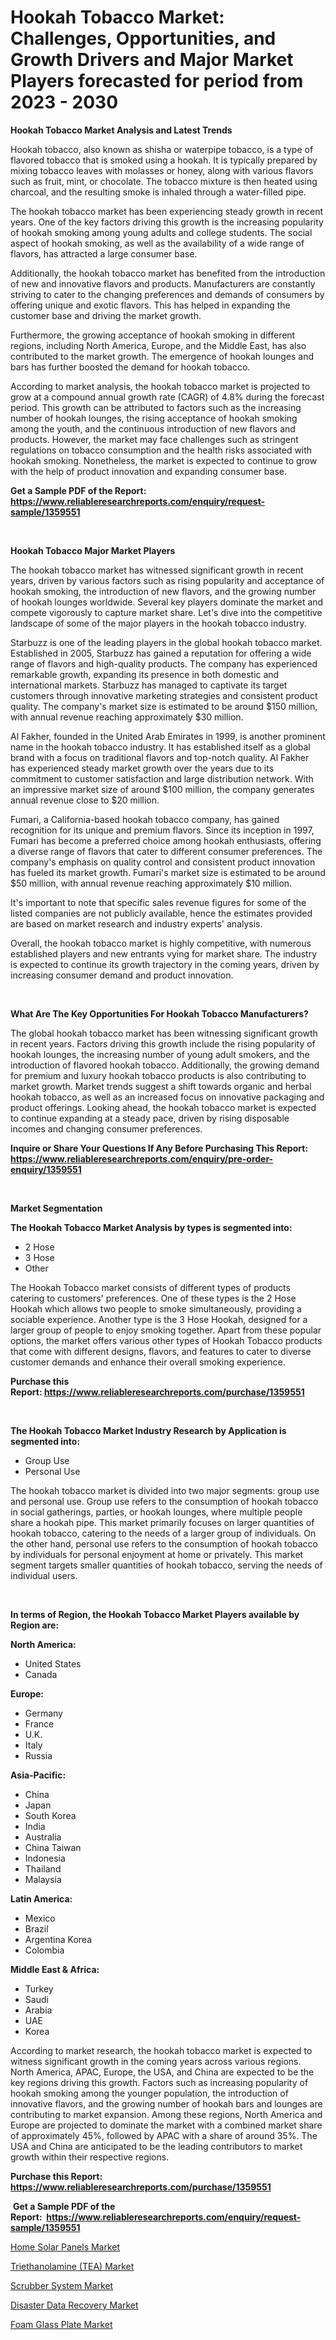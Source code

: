 <p><h1>Hookah Tobacco Market: Challenges, Opportunities, and Growth Drivers and Major Market Players forecasted for period from 2023 - 2030</h1></p><p><strong>Hookah Tobacco Market Analysis and Latest Trends</strong></p>
<p><p>Hookah tobacco, also known as shisha or waterpipe tobacco, is a type of flavored tobacco that is smoked using a hookah. It is typically prepared by mixing tobacco leaves with molasses or honey, along with various flavors such as fruit, mint, or chocolate. The tobacco mixture is then heated using charcoal, and the resulting smoke is inhaled through a water-filled pipe.</p><p>The hookah tobacco market has been experiencing steady growth in recent years. One of the key factors driving this growth is the increasing popularity of hookah smoking among young adults and college students. The social aspect of hookah smoking, as well as the availability of a wide range of flavors, has attracted a large consumer base.</p><p>Additionally, the hookah tobacco market has benefited from the introduction of new and innovative flavors and products. Manufacturers are constantly striving to cater to the changing preferences and demands of consumers by offering unique and exotic flavors. This has helped in expanding the customer base and driving the market growth.</p><p>Furthermore, the growing acceptance of hookah smoking in different regions, including North America, Europe, and the Middle East, has also contributed to the market growth. The emergence of hookah lounges and bars has further boosted the demand for hookah tobacco.</p><p>According to market analysis, the hookah tobacco market is projected to grow at a compound annual growth rate (CAGR) of 4.8% during the forecast period. This growth can be attributed to factors such as the increasing number of hookah lounges, the rising acceptance of hookah smoking among the youth, and the continuous introduction of new flavors and products. However, the market may face challenges such as stringent regulations on tobacco consumption and the health risks associated with hookah smoking. Nonetheless, the market is expected to continue to grow with the help of product innovation and expanding consumer base.</p></p>
<p><strong>Get a Sample PDF of the Report:&nbsp; <a href="https://www.reliableresearchreports.com/enquiry/request-sample/1359551">https://www.reliableresearchreports.com/enquiry/request-sample/1359551</a></strong></p>
<p>&nbsp;</p>
<p><strong>Hookah Tobacco Major Market Players</strong></p>
<p><p>The hookah tobacco market has witnessed significant growth in recent years, driven by various factors such as rising popularity and acceptance of hookah smoking, the introduction of new flavors, and the growing number of hookah lounges worldwide. Several key players dominate the market and compete vigorously to capture market share. Let's dive into the competitive landscape of some of the major players in the hookah tobacco industry.</p><p>Starbuzz is one of the leading players in the global hookah tobacco market. Established in 2005, Starbuzz has gained a reputation for offering a wide range of flavors and high-quality products. The company has experienced remarkable growth, expanding its presence in both domestic and international markets. Starbuzz has managed to captivate its target customers through innovative marketing strategies and consistent product quality. The company's market size is estimated to be around $150 million, with annual revenue reaching approximately $30 million.</p><p>Al Fakher, founded in the United Arab Emirates in 1999, is another prominent name in the hookah tobacco industry. It has established itself as a global brand with a focus on traditional flavors and top-notch quality. Al Fakher has experienced steady market growth over the years due to its commitment to customer satisfaction and large distribution network. With an impressive market size of around $100 million, the company generates annual revenue close to $20 million.</p><p>Fumari, a California-based hookah tobacco company, has gained recognition for its unique and premium flavors. Since its inception in 1997, Fumari has become a preferred choice among hookah enthusiasts, offering a diverse range of flavors that cater to different consumer preferences. The company's emphasis on quality control and consistent product innovation has fueled its market growth. Fumari's market size is estimated to be around $50 million, with annual revenue reaching approximately $10 million.</p><p>It's important to note that specific sales revenue figures for some of the listed companies are not publicly available, hence the estimates provided are based on market research and industry experts' analysis.</p><p>Overall, the hookah tobacco market is highly competitive, with numerous established players and new entrants vying for market share. The industry is expected to continue its growth trajectory in the coming years, driven by increasing consumer demand and product innovation.</p></p>
<p>&nbsp;</p>
<p><strong>What Are The Key Opportunities For Hookah Tobacco Manufacturers?</strong></p>
<p><p>The global hookah tobacco market has been witnessing significant growth in recent years. Factors driving this growth include the rising popularity of hookah lounges, the increasing number of young adult smokers, and the introduction of flavored hookah tobacco. Additionally, the growing demand for premium and luxury hookah tobacco products is also contributing to market growth. Market trends suggest a shift towards organic and herbal hookah tobacco, as well as an increased focus on innovative packaging and product offerings. Looking ahead, the hookah tobacco market is expected to continue expanding at a steady pace, driven by rising disposable incomes and changing consumer preferences.</p></p>
<p><strong>Inquire or Share Your Questions If Any Before Purchasing This Report: <a href="https://www.reliableresearchreports.com/enquiry/pre-order-enquiry/1359551">https://www.reliableresearchreports.com/enquiry/pre-order-enquiry/1359551</a></strong></p>
<p>&nbsp;</p>
<p><strong>Market Segmentation</strong></p>
<p><strong>The Hookah Tobacco Market Analysis by types is segmented into:</strong></p>
<p><ul><li>2 Hose</li><li>3 Hose</li><li>Other</li></ul></p>
<p><p>The Hookah Tobacco market consists of different types of products catering to customers' preferences. One of these types is the 2 Hose Hookah which allows two people to smoke simultaneously, providing a sociable experience. Another type is the 3 Hose Hookah, designed for a larger group of people to enjoy smoking together. Apart from these popular options, the market offers various other types of Hookah Tobacco products that come with different designs, flavors, and features to cater to diverse customer demands and enhance their overall smoking experience.</p></p>
<p><strong>Purchase this Report:&nbsp;<a href="https://www.reliableresearchreports.com/purchase/1359551">https://www.reliableresearchreports.com/purchase/1359551</a></strong></p>
<p>&nbsp;</p>
<p><strong>The Hookah Tobacco Market Industry Research by Application is segmented into:</strong></p>
<p><ul><li>Group Use</li><li>Personal Use</li></ul></p>
<p><p>The hookah tobacco market is divided into two major segments: group use and personal use. Group use refers to the consumption of hookah tobacco in social gatherings, parties, or hookah lounges, where multiple people share a hookah pipe. This market primarily focuses on larger quantities of hookah tobacco, catering to the needs of a larger group of individuals. On the other hand, personal use refers to the consumption of hookah tobacco by individuals for personal enjoyment at home or privately. This market segment targets smaller quantities of hookah tobacco, serving the needs of individual users.</p></p>
<p>&nbsp;</p>
<p><strong>In terms of Region, the Hookah Tobacco Market Players available by Region are:</strong></p>
<p>
    <p> <strong> North America: </strong>
        <ul>
            <li>United States</li>
            <li>Canada</li>
        </ul>
        </p> 
    <p> <strong> Europe: </strong>
        <ul>
            <li>Germany</li>
            <li>France</li>
            <li>U.K.</li>
            <li>Italy</li>
            <li>Russia</li>
        </ul>
        </p> 
    <p> <strong> Asia-Pacific: </strong>
        <ul>
            <li>China</li>
            <li>Japan</li>
            <li>South Korea</li>
            <li>India</li>
            <li>Australia</li>
            <li>China Taiwan</li>
            <li>Indonesia</li>
            <li>Thailand</li>
            <li>Malaysia</li>
        </ul>
        </p> 
    <p> <strong> Latin America: </strong>
        <ul>
            <li>Mexico</li>
            <li>Brazil</li>
            <li>Argentina Korea</li>
            <li>Colombia</li>
        </ul>
        </p> 
    <p> <strong> Middle East & Africa: </strong>
        <ul>
            <li>Turkey</li>
            <li>Saudi</li>
            <li>Arabia</li>
            <li>UAE</li>
            <li>Korea</li>
        </ul>
    </p>
    </p>
<p><p>According to market research, the hookah tobacco market is expected to witness significant growth in the coming years across various regions. North America, APAC, Europe, the USA, and China are expected to be the key regions driving this growth. Factors such as increasing popularity of hookah smoking among the younger population, the introduction of innovative flavors, and the growing number of hookah bars and lounges are contributing to market expansion. Among these regions, North America and Europe are projected to dominate the market with a combined market share of approximately 45%, followed by APAC with a share of around 35%. The USA and China are anticipated to be the leading contributors to market growth within their respective regions.</p></p>
<p><strong>Purchase this Report: <a href="https://www.reliableresearchreports.com/purchase/1359551">https://www.reliableresearchreports.com/purchase/1359551</a></strong></p>
<p>&nbsp;<strong>Get a Sample PDF of the Report:&nbsp;&nbsp;<a href="https://www.reliableresearchreports.com/enquiry/request-sample/1359551">https://www.reliableresearchreports.com/enquiry/request-sample/1359551</a></strong></p>
<p><strong></strong></p>
<p><p><a href="https://www.linkedin.com/pulse/home-solar-panels-market-size-share-global-analysis-report-fqzte/">Home Solar Panels Market</a></p><p><a href="https://github.com/GroverBarry/Market-Research-Report-List-1/blob/main/triethanolamine-tea-market.md">Triethanolamine (TEA) Market</a></p><p><a href="https://medium.com/@under.noon.tower/scrubber-system-market-size-growth-forecast-2023-2030-01410f425e7d">Scrubber System Market</a></p><p><a href="https://www.linkedin.com/pulse/disaster-data-recovery-market-research-report-unlocks-ardellam-zi5ff/">Disaster Data Recovery Market</a></p><p><a href="https://github.com/NorbertYates/Market-Research-Report-List-1/blob/main/foam-glass-plate-market.md">Foam Glass Plate Market</a></p></p>